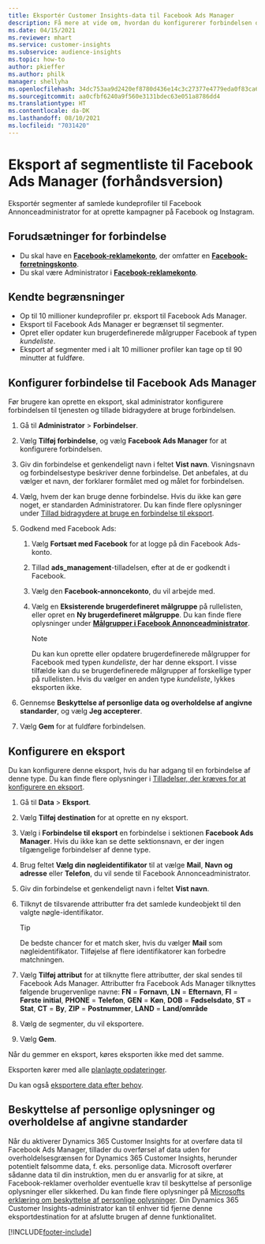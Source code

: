 ```yaml
---
title: Eksportér Customer Insights-data til Facebook Ads Manager
description: Få mere at vide om, hvordan du konfigurerer forbindelsen og eksporterer til Facebook Ads Manager.
ms.date: 04/15/2021
ms.reviewer: mhart
ms.service: customer-insights
ms.subservice: audience-insights
ms.topic: how-to
author: pkieffer
ms.author: philk
manager: shellyha
ms.openlocfilehash: 34dc753aa9d2420ef8780d436e14c3c27377e4779eda0f83ca6b5424f2328f22
ms.sourcegitcommit: aa0cfbf6240a9f560e3131bdec63e051a8786dd4
ms.translationtype: HT
ms.contentlocale: da-DK
ms.lasthandoff: 08/10/2021
ms.locfileid: "7031420"
---
```

# <a name="export-segments-list-to-facebook-ads-manager-preview"></a>Eksport af segmentliste til Facebook Ads Manager (forhåndsversion)

Eksportér segmenter af samlede kundeprofiler til Facebook Annonceadministrator for at oprette kampagner på Facebook og Instagram.

## <a name="prerequisites-for-connection"></a>Forudsætninger for forbindelse

- Du skal have en [**Facebook-reklamekonto**](https://www.facebook.com/business/learn/lessons/step-by-step-ads-manager-account), der omfatter en [**Facebook-forretningskonto**](https://business.facebook.com/).
- Du skal være Administrator i [**Facebook-reklamekonto**](https://www.facebook.com/business/learn/lessons/step-by-step-ads-manager-account).

## <a name="known-limitations"></a>Kendte begrænsninger

- Op til 10 millioner kundeprofiler pr. eksport til Facebook Ads Manager.
- Eksport til Facebook Ads Manager er begrænset til segmenter.
- Opret eller opdater kun brugerdefinerede målgrupper Facebook af typen *kundeliste*.
- Eksport af segmenter med i alt 10 millioner profiler kan tage op til 90 minutter at fuldføre.

## <a name="set-up-connection-to-facebook-ads-manager"></a>Konfigurer forbindelse til Facebook Ads Manager

Før brugere kan oprette en eksport, skal administrator konfigurere forbindelsen til tjenesten og tillade bidragydere at bruge forbindelsen.

1. Gå til **Administrator** > **Forbindelser**.

1. Vælg **Tilføj forbindelse**, og vælg **Facebook Ads Manager** for at konfigurere forbindelsen.

1. Giv din forbindelse et genkendeligt navn i feltet **Vist navn**. Visningsnavn og forbindelsestype beskriver denne forbindelse. Det anbefales, at du vælger et navn, der forklarer formålet med og målet for forbindelsen.

1. Vælg, hvem der kan bruge denne forbindelse. Hvis du ikke kan gøre noget, er standarden Administratorer. Du kan finde flere oplysninger under [Tillad bidragydere at bruge en forbindelse til eksport](connections.md#allow-contributors-to-use-a-connection-for-exports).

1. Godkend med Facebook Ads: 

   1. Vælg **Fortsæt med Facebook** for at logge på din Facebook Ads-konto.

   1. Tillad **ads_management**-tilladelsen, efter at de er godkendt i Facebook.

   1. Vælg den **Facebook-annoncekonto**, du vil arbejde med.

   1. Vælg en **Eksisterende brugerdefineret målgruppe** på rullelisten, eller opret en **Ny brugerdefineret målgruppe**. Du kan finde flere oplysninger under [**Målgrupper i Facebook Annonceadministrator**](https://www.facebook.com/business/help/744354708981227?id=2469097953376494).
      > [!NOTE]
      > Du kan kun oprette eller opdatere brugerdefinerede målgrupper for Facebook med typen *kundeliste*, der har denne eksport. I visse tilfælde kan du se brugerdefinerede målgrupper af forskellige typer på rullelisten. Hvis du vælger en anden type *kundeliste*, lykkes eksporten ikke. 

1. Gennemse **Beskyttelse af personlige data og overholdelse af angivne standarder**, og vælg **Jeg accepterer**.

1. Vælg **Gem** for at fuldføre forbindelsen.

## <a name="configure-an-export"></a>Konfigurere en eksport

Du kan konfigurere denne eksport, hvis du har adgang til en forbindelse af denne type. Du kan finde flere oplysninger i [Tilladelser, der kræves for at konfigurere en eksport](export-destinations.md#set-up-a-new-export).

1. Gå til **Data** > **Eksport**.

1. Vælg **Tilføj destination** for at oprette en ny eksport. 

1. Vælg i **Forbindelse til eksport** en forbindelse i sektionen **Facebook Ads Manager**. Hvis du ikke kan se dette sektionsnavn, er der ingen tilgængelige forbindelser af denne type.

1. Brug feltet **Vælg din nøgleidentifikator** til at vælge **Mail**, **Navn og adresse** eller **Telefon**, du vil sende til Facebook Annonceadministrator. 

1. Giv din forbindelse et genkendeligt navn i feltet **Vist navn**.

1. Tilknyt de tilsvarende attributter fra det samlede kundeobjekt til den valgte nøgle-identifikator.
   > [!TIP]
   > De bedste chancer for et match sker, hvis du vælger **Mail** som nøgleidentifikator. Tilføjelse af flere identifikatorer kan forbedre matchningen.

1. Vælg **Tilføj attribut** for at tilknytte flere attributter, der skal sendes til Facebook Ads Manager. Attributter fra Facebook Ads Manager tilknyttes følgende brugervenlige navne: **FN** = **Fornavn**, **LN** = **Efternavn**, **FI** = **Første initial**, **PHONE** = **Telefon**, **GEN** = **Køn**, **DOB** = **Fødselsdato**, **ST** = **Stat**, **CT** = **By**, **ZIP** = **Postnummer**, **LAND** = **Land/område**

1. Vælg de segmenter, du vil eksportere.

1. Vælg **Gem**.

Når du gemmer en eksport, køres eksporten ikke med det samme.

Eksporten kører med alle [planlagte opdateringer](system.md#schedule-tab). 

Du kan også [eksportere data efter behov](export-destinations.md#run-exports-on-demand). 

## <a name="data-privacy-and-compliance"></a>Beskyttelse af personlige oplysninger og overholdelse af angivne standarder

Når du aktiverer Dynamics 365 Customer Insights for at overføre data til Facebook Ads Manager, tillader du overførsel af data uden for overholdelsesgrænsen for Dynamics 365 Customer Insights, herunder potentielt følsomme data, f. eks. personlige data. Microsoft overfører sådanne data til din instruktion, men du er ansvarlig for at sikre, at Facebook-reklamer overholder eventuelle krav til beskyttelse af personlige oplysninger eller sikkerhed. Du kan finde flere oplysninger på [Microsofts erklæring om beskyttelse af personlige oplysninger](https://go.microsoft.com/fwlink/?linkid=396732).
Din Dynamics 365 Customer Insights-administrator kan til enhver tid fjerne denne eksportdestination for at afslutte brugen af denne funktionalitet.


[!INCLUDE[footer-include](../includes/footer-banner.md)]
